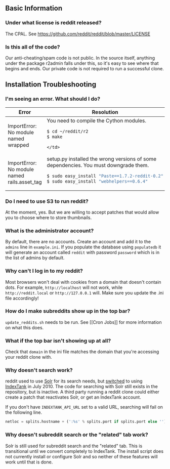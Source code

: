 ## Basic Information

### Under what license is reddit released?

The CPAL. See <https://github.com/reddit/reddit/blob/master/LICENSE>

### Is this all of the code?

Our anti-cheating/spam code is not public. In the source itself, anything under the package r2admin falls under this, so it's easy to see where that begins and ends. Our private code is not required to run a successful clone. 

## Installation Troubleshooting

### I'm seeing an error. What should I do?

<table>
<thead>
<tr><th>Error</th><th>Resolution</th></tr>
</thead>
<tbody>
<tr>
    <td>ImportError: No module named wrapped</td>
    <td>
         You need to compile the Cython modules.

```bash
$ cd ~/reddit/r2
$ make
```
    </td>
</tr>
<tr>
    <td>ImportError: No module named rails.asset_tag</td>
    <td>setup.py installed the wrong versions of some dependencies. You must downgrade them.

```bash
$ sudo easy_install "Paste==1.7.2-reddit-0.2"
$ sudo easy_install "webhelpers==0.6.4"
```
</td>
</tr>
</tbody>
</table> 

### Do I need to use S3 to run reddit?

At the moment, yes. But we are willing to accept patches that would allow you to choose where to store thumbnails.

### What is the administrator account?

By default, there are no accounts. Create an account and add it to the `admins` line in `example.ini`. If you populate the database using `populatedb` it will generate an account called `reddit` with password `password` which is in the list of admins by default.

### Why can't I log in to my reddit?

Most browsers won't deal with cookies from a domain that doesn't contain dots. For example, `http://localhost` will not work, while `http://reddit.local` or `http://127.0.0.1` will. Make sure you update the .ini file accordingly!

### How do I make subreddits show up in the top bar?

`update_reddits.sh` needs to be run. See [[Cron Jobs]] for more information on what this does.

### What if the top bar isn't showing up at all?

Check that `domain` in the ini file matches the domain that you're accessing your reddit clone with.

### Why doesn't search work? 

reddit used to use [Solr](http://lucene.apache.org/solr/) for its search needs, but [switched](http://blog.reddit.com/2010/07/new-search.html) to using [IndexTank](http://indextank.com/) in July 2010. The code for searching with Solr still exists in the repository, but is inactive. A third party running a reddit clone could either create a patch that reactivates Solr, or get an IndexTank account.

If you don't have `INDEXTANK_API_URL` set to a valid URL, searching will fail on the following line.

```python
netloc = splits.hostname + (':%s' % splits.port if splits.port else '')
```

### Why doesn't subreddit search or the "related" tab work?

Solr is still used for subreddit search and the "related" tab. This is transitional until we convert completely to IndexTank. The install script does not currently install or configure Solr and so neither of these features will work until that is done. 